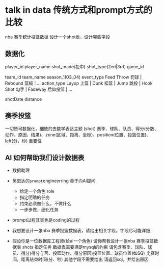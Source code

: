 # talk in data 传统方式和prompt方式的比较

nba 赛季统计投篮数据 设计一个shot表，设计哪些字段  
## 数据化 
player_id player_name shot_made(投中) shot_type(2ed|3rd) game_id

team_id team_name season_1(03_04) 
event_type Feed Throw 罚球 | Rebound 篮板 | ...
action_type Layup 上篮 | Dunk 扣篮 | Jump 跳投 | Hook Shot 勾手 | Fadeway 后仰投篮 | ...

shotDate
distance

## 赛季投篮

一切皆可数据化，细致的去数学表达主题 (shot)
赛季、球队、队员、得分(分数、动作、原因、结果)、zone(区域、距离、坐标)、position(位置、投篮位置)、left(分，秒) 重要性


## AI 如何帮助我们设计数据表
- 数据助理
- 吴恩达的`prompt`engineerring 善于向AI提问
  - 给定一个角色 role
  - 指定明确的任务
  - 约束必须做什么，不做什么
  - 一步步做，细化任务
- prompt过程其实也是coding的过程

- 我想要设计一张nba 赛季投篮数据表，请给出相关字段，字段尽可能详细
- 假设你是一位数据库工程师(给ai一个角色)
  请你帮我设计一张nba 赛季投篮数据表 shots 指定任务 
  数据表需要满足mysql的约束
  请包含赛季、球队、球员、得分(得分与否、投篮动作、得分原因)投篮位置、球员位置(如SG)
  比赛时间，距离结束时间(分、秒)
  其他字段不需要给出
  请返回sql，并给出原因